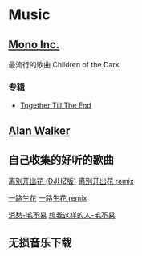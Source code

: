# Music

## [Mono Inc.](https://en.wikipedia.org/wiki/Mono_Inc.)

最流行的歌曲
Children of the Dark

### 专辑
- [Together Till The End](https://www.youtube.com/playlist?list=PLT5PDiaVjzl1lS9eeufV9qjsQUjM4QI3y)


## [Alan Walker](https://en.wikipedia.org/wiki/Alan_Walker )


## 自己收集的好听的歌曲

[离别开出花 (DJHZ版)](https://www.youtube.com/watch?v=NObRgPNV43E)
[离别开出花 remix](https://www.youtube.com/watch?v=2J6sxtVo36o )

[一路生花](https://www.youtube.com/watch?v=uNfiFgB7exM )
[一路生花 remix](https://www.youtube.com/watch?v=LUwsD-a_7Xg )

[消愁-毛不易](https://www.youtube.com/watch?v=9C3Nd5dRin8&list=RD9C3Nd5dRin8&start_radio=1 )
[想我这样的人-毛不易](https://www.youtube.com/watch?v=JRthxhf504U&list=RD9C3Nd5dRin8&index=3 )


## 无损音乐下载


